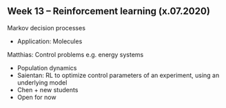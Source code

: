## Week 13 – Reinforcement learning (x.07.2020)

Markov decision processes

- Application: Molecules

Matthias: Control problems e.g. energy systems

- Population dynamics
- Saientan: RL to optimize control parameters of an experiment, using an underlying model
- Chen + new students
- Open for now
